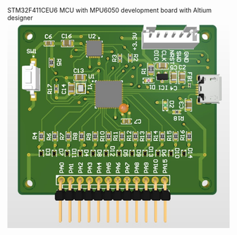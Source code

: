 STM32F411CEU6 MCU with MPU6050 development board with Altium designer 
![alt text](https://github.com/Soliman162/Stm32F411CEU6_MCU/blob/main/board_image.jpg?raw=true)

